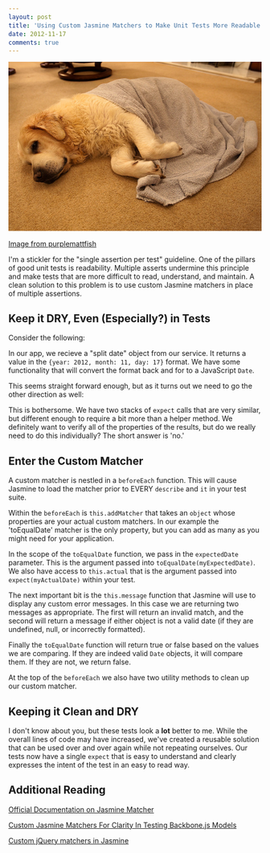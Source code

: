 ```yaml
---
layout: post
title: 'Using Custom Jasmine Matchers to Make Unit Tests More Readable'
date: 2012-11-17
comments: true
---
```


![Clean and Dry](./images/clean_and_dry.jpg)

[Image from purplemattfish](https://www.flickr.com/photos/29601732@N06/3969905051/)

I'm a stickler for the "single assertion per test" guideline. One of the pillars of good unit tests is readability. Multiple asserts undermine this principle and make tests that are more difficult to read, understand, and maintain. A clean solution to this problem is to use custom Jasmine matchers in place of multiple assertions.

## Keep it DRY, Even (Especially?) in Tests

Consider the following:

In our app, we recieve a "split date" object from our service. It returns a value in the `{year: 2012, month: 11, day: 17}` format. We have some functionality that will convert the format back and for to a JavaScript `Date`.

This seems straight forward enough, but as it turns out we need to go the other direction as well:

This is bothersome. We have two stacks of `expect` calls that are very similar, but different enough to require a bit more than a helper method. We definitely want to verify all of the properties of the results, but do we really need to do this individually? The short answer is 'no.'

## Enter the Custom Matcher

A custom matcher is nestled in a `beforeEach` function. This will cause Jasmine to load the matcher prior to EVERY `describe` and `it` in your test suite.

Within the `beforeEach` is `this.addMatcher` that takes an `object` whose properties are your actual custom matchers. In our example the 'toEqualDate' matcher is the only property, but you can add as many as you might need for your application.

In the scope of the `toEqualDate` function, we pass in the `expectedDate` parameter. This is the argument passed into `toEqualDate(myExpectedDate)`. We also have access to `this.actual` that is the argument passed into `expect(myActualDate)` within your test.

The next important bit is the `this.message` function that Jasmine will use to display any custom error messages. In this case we are returning two messages as appropriate. The first will return an invalid match, and the second will return a message if either object is not a valid date (if they are undefined, null, or incorrectly formatted).

Finally the `toEqualDate` function will return true or false based on the values we are comparing. If they are indeed valid `Date` objects, it will compare them. If they are not, we return false.

At the top of the `beforeEach` we also have two utility methods to clean up our custom matcher.

## Keeping it Clean and DRY

I don't know about you, but these tests look a **lot** better to me. While the overall lines of code may have increased, we've created a reusable solution that can be used over and over again while not repeating ourselves. Our tests now have a single `expect` that is easy to understand and clearly expresses the intent of the test in an easy to read way.

## Additional Reading

[Official Documentation on Jasmine Matcher](https://github.com/pivotal/jasmine/wiki/Matchers)

[Custom Jasmine Matchers For Clarity In Testing Backbone.js Models](https://lostechies.com/derickbailey/2011/09/03/custom-jasmine-matchers-for-clarity-in-testing-backbone-js-models/)

[Custom jQuery matchers in Jasmine](https://testdrivenwebsites.com/2010/08/04/custom-jquery-matchers-in-jasmine/)
